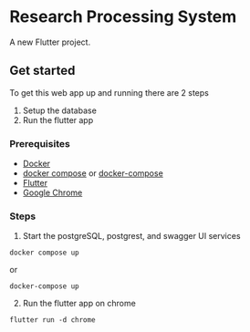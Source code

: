# Research Processing System

A new Flutter project.

## Get started
To get this web app up and running there are 2 steps
1. Setup the database
2. Run the flutter app

### Prerequisites
- [Docker](https://docs.docker.com/get-docker/)
- [docker compose](https://docs.docker.com/compose/cli-command/#installing-compose-v2) or [docker-compose](https://docs.docker.com/compose/install/)
- [Flutter](https://docs.flutter.dev/get-started/install)
- [Google Chrome](https://www.google.com/chrome/)

### Steps
1. Start the postgreSQL, postgrest, and swagger UI services
```
docker compose up
```
or
```
docker-compose up
```

2. Run the flutter app on chrome
```
flutter run -d chrome
```